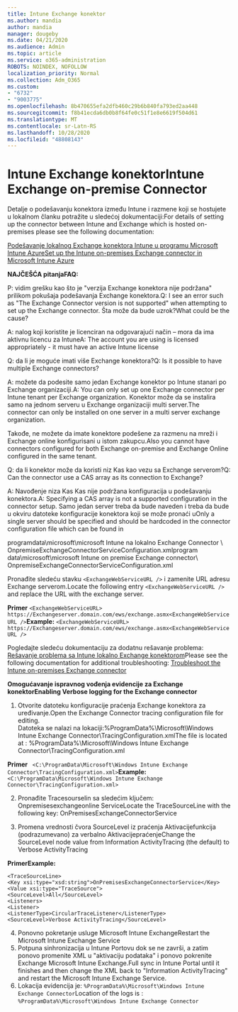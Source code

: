```yaml
---
title: Intune Exchange konektor
ms.author: mandia
author: mandia
manager: dougeby
ms.date: 04/21/2020
ms.audience: Admin
ms.topic: article
ms.service: o365-administration
ROBOTS: NOINDEX, NOFOLLOW
localization_priority: Normal
ms.collection: Adm_O365
ms.custom:
- "6732"
- "9003775"
ms.openlocfilehash: 8b470655efa2dfb460c29b6b840fa793ed2aa448
ms.sourcegitcommit: f8b41ecda6db0b8f64fe0c51f1e8e6619f504d61
ms.translationtype: MT
ms.contentlocale: sr-Latn-RS
ms.lasthandoff: 10/28/2020
ms.locfileid: "48808143"
---
```

# <a name="intune-exchange-on-premise-connector"></a><span data-ttu-id="1c12a-102">Intune Exchange konektor</span><span class="sxs-lookup"><span data-stu-id="1c12a-102">Intune Exchange on-premise Connector</span></span>

<span data-ttu-id="1c12a-103">Detalje o podešavanju konektora između Intune i razmene koji se hostujete u lokalnom članku potražite u sledećoj dokumentaciji:</span><span class="sxs-lookup"><span data-stu-id="1c12a-103">For details of setting up the connector between Intune and Exchange which is hosted on-premises please see the following documentation:</span></span>

[<span data-ttu-id="1c12a-104">Podešavanje lokalnog Exchange konektora Intune u programu Microsoft Intune Azure</span><span class="sxs-lookup"><span data-stu-id="1c12a-104">Set up the Intune on-premises Exchange connector in Microsoft Intune Azure</span></span>](https://docs.microsoft.com/intune/exchange-connector-install)

<span data-ttu-id="1c12a-105">**NAJČEŠĆA pitanja**</span><span class="sxs-lookup"><span data-stu-id="1c12a-105">**FAQ:**</span></span>

<span data-ttu-id="1c12a-106">P: vidim grešku kao što je "verzija Exchange konektora nije podržana" prilikom pokušaja podešavanja Exchange konektora.</span><span class="sxs-lookup"><span data-stu-id="1c12a-106">Q: I see an error such as "The Exchange Connector version is not supported" when attempting to set up the Exchange connector.</span></span> <span data-ttu-id="1c12a-107">Šta može da bude uzrok?</span><span class="sxs-lookup"><span data-stu-id="1c12a-107">What could be the cause?</span></span>

<span data-ttu-id="1c12a-108">A: nalog koji koristite je licenciran na odgovarajući način – mora da ima aktivnu licencu za Intune</span><span class="sxs-lookup"><span data-stu-id="1c12a-108">A: The account you are using is licensed appropriately - it must have an active Intune license</span></span>

<span data-ttu-id="1c12a-109">Q: da li je moguće imati više Exchange konektora?</span><span class="sxs-lookup"><span data-stu-id="1c12a-109">Q: Is it possible to have multiple Exchange connectors?</span></span>

<span data-ttu-id="1c12a-110">A: možete da podesite samo jedan Exchange konektor po Intune stanari po Exchange organizaciji.</span><span class="sxs-lookup"><span data-stu-id="1c12a-110">A: You can only set up one Exchange connector per Intune tenant per Exchange organization.</span></span> <span data-ttu-id="1c12a-111">Konektor može da se instalira samo na jednom serveru u Exchange organizaciji multi server.</span><span class="sxs-lookup"><span data-stu-id="1c12a-111">The connector can only be installed on one server in a multi server exchange organization.</span></span>

<span data-ttu-id="1c12a-112">Takođe, ne možete da imate konektore podešene za razmenu na mreži i Exchange online konfigurisani u istom zakupcu.</span><span class="sxs-lookup"><span data-stu-id="1c12a-112">Also you cannot have connectors configured for both Exchange on-premise and Exchange Online configured in the same tenant.</span></span>

<span data-ttu-id="1c12a-113">Q: da li konektor može da koristi niz Kas kao vezu sa Exchange serverom?</span><span class="sxs-lookup"><span data-stu-id="1c12a-113">Q: Can the connector use a CAS array as its connection to Exchange?</span></span>

<span data-ttu-id="1c12a-114">A: Navođenje niza Kas Kas nije podržana konfiguracija u podešavanju konektora.</span><span class="sxs-lookup"><span data-stu-id="1c12a-114">A: Specifying a CAS array is not a supported configuration in the connector setup.</span></span> <span data-ttu-id="1c12a-115">Samo jedan server treba da bude naveden i treba da bude u okviru datoteke konfiguracije konektora koji se može pronaći u</span><span class="sxs-lookup"><span data-stu-id="1c12a-115">Only a single server should be specified and should be hardcoded in the connector configuration file which can be found in</span></span>

<span data-ttu-id="1c12a-116">programdata\microsoft\microsoft Intune na lokalno Exchange Connector \ OnpremiseExchangeConnectorServiceConfiguration.xml</span><span class="sxs-lookup"><span data-stu-id="1c12a-116">program data\microsoft\microsoft Intune on premise Exchange connector\ OnpremiseExchangeConnectorServiceConfiguration.xml</span></span>

<span data-ttu-id="1c12a-117">Pronađite sledeću stavku ```<ExchangeWebServiceURL />``` i zamenite URL adresu Exchange serverom.</span><span class="sxs-lookup"><span data-stu-id="1c12a-117">Locate the following entry ```<ExchangeWebServiceURL />``` and replace the URL with the exchange server.</span></span>

<span data-ttu-id="1c12a-118">**Primer**
```<ExchangeWebServiceURL> https://Exchangeserver.domain.com/ews/exchange.asmx<ExchangeWebServiceURL />```</span><span class="sxs-lookup"><span data-stu-id="1c12a-118">**Example:**
```<ExchangeWebServiceURL> https://Exchangeserver.domain.com/ews/exchange.asmx<ExchangeWebServiceURL />```</span></span>

<span data-ttu-id="1c12a-119">Pogledajte sledeću dokumentaciju za dodatnu rešavanje problema: [Rešavanje problema sa Intune lokalno Exchange konektorom](https://support.microsoft.com/help/4471887/troubleshooting-exchange-connector-in-microsoft-intune)</span><span class="sxs-lookup"><span data-stu-id="1c12a-119">Please see the following documentation for additional troubleshooting: [Troubleshoot the Intune on-premises Exchange connector](https://support.microsoft.com/help/4471887/troubleshooting-exchange-connector-in-microsoft-intune)</span></span>

<span data-ttu-id="1c12a-120">**Omogućavanje ispravnog vođenja evidencije za Exchange konektor**</span><span class="sxs-lookup"><span data-stu-id="1c12a-120">**Enabling Verbose logging for the Exchange connector**</span></span>

1. <span data-ttu-id="1c12a-121">Otvorite datoteku konfiguracije praćenja Exchange konektora za uređivanje.</span><span class="sxs-lookup"><span data-stu-id="1c12a-121">Open the Exchange Connector tracing configuration file for editing.</span></span>  
<span data-ttu-id="1c12a-122">Datoteka se nalazi na lokaciji:%ProgramData%\Microsoft\Windows Intune Exchange Connector\TracingConfiguration.xml</span><span class="sxs-lookup"><span data-stu-id="1c12a-122">The file is located at : %ProgramData%\Microsoft\Windows Intune Exchange Connector\TracingConfiguration.xml</span></span>  

<span data-ttu-id="1c12a-123">**Primer**
``` <C:\ProgramData\Microsoft\Windows Intune Exchange Connector\TracingConfiguration.xml>```</span><span class="sxs-lookup"><span data-stu-id="1c12a-123">**Example:**
``` <C:\ProgramData\Microsoft\Windows Intune Exchange Connector\TracingConfiguration.xml>```</span></span>
  
2. <span data-ttu-id="1c12a-124">Pronađite Tracesourselin sa sledećim ključem: Onpremisesexchangeonline Service</span><span class="sxs-lookup"><span data-stu-id="1c12a-124">Locate the TraceSourceLine with the following key: OnPremisesExchangeConnectorService</span></span>  
  
3. <span data-ttu-id="1c12a-125">Promena vrednosti čvora SourceLevel iz praćenja Aktivacijefunkcija (podrazumevano) za verbalno Aktivacijepraćenje</span><span class="sxs-lookup"><span data-stu-id="1c12a-125">Change the SourceLevel node value from Information ActivityTracing (the default) to Verbose ActivityTracing</span></span>  

<span data-ttu-id="1c12a-126">**Primer**</span><span class="sxs-lookup"><span data-stu-id="1c12a-126">**Example:**</span></span>
```
<TraceSourceLine>  
<Key xsi:type="xsd:string">OnPremisesExchangeConnectorService</Key>  
<Value xsi:type="TraceSource">  
<SourceLevel>All</SourceLevel>  
<Listeners>  
<Listener>  
<ListenerType>CircularTraceListener</ListenerType>
<SourceLevel>Verbose ActivityTracing</SourceLevel>
```
4. <span data-ttu-id="1c12a-127">Ponovno pokretanje usluge Microsoft Intune Exchange</span><span class="sxs-lookup"><span data-stu-id="1c12a-127">Restart the Microsoft Intune Exchange Service</span></span>  
5. <span data-ttu-id="1c12a-128">Potpuna sinhronizacija u Intune Portovu dok se ne završi, a zatim ponovo promenite XML u "aktivaciju podataka" i ponovo pokrenite Exchange Microsoft Intune Exchange.</span><span class="sxs-lookup"><span data-stu-id="1c12a-128">Full sync in Intune Portal until it finishes and then change the XML back to "Information ActivityTracing" and restart the Microsoft Intune Exchange Service.</span></span>  
6. <span data-ttu-id="1c12a-129">Lokacija evidencija je: `%ProgramData%\Microsoft\Windows Intune Exchange Connector`</span><span class="sxs-lookup"><span data-stu-id="1c12a-129">Location of the logs is : `%ProgramData%\Microsoft\Windows Intune Exchange Connector`</span></span>